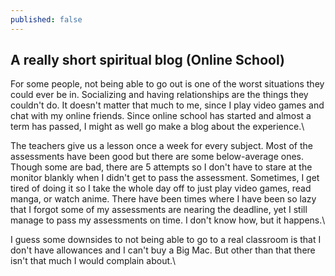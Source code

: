 ```yaml
---
published: false
---
```

## A really short spiritual blog (Online School)

For some people, not being able to go out is one of the worst situations they could ever be in. Socializing and having relationships are the things they couldn't do. It doesn't matter that much to me, since I play video games and chat with my online friends. Since online school has started and almost a term has passed, I might as well go make a blog about the experience.\


The teachers give us a lesson once a week for every subject. Most of the assessments have been good but there are some below-average ones. Though some are bad, there are 5 attempts so I don't have to stare at the monitor blankly when I didn't get to pass the assessment. Sometimes, I get tired of doing it so I take the whole day off to just play video games, read manga, or watch anime. There have been times where I have been so lazy that I forgot some of my assessments are nearing the deadline, yet I still manage to pass my assessments on time. I don't know how, but it happens.\


I guess some downsides to not being able to go to a real classroom is that I don't have allowances and I can't buy a Big Mac. But other than that there isn't that much I would complain about.\